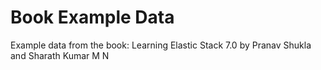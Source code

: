 # Book Example Data
Example data from the book: Learning Elastic Stack 7.0 by Pranav Shukla and Sharath Kumar M N
